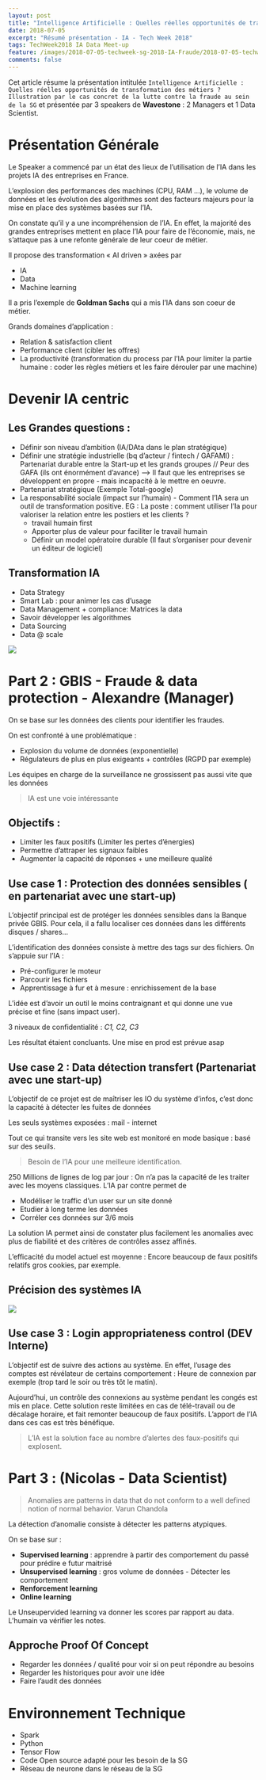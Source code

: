 ```yaml
---
layout: post
title: "Intelligence Artificielle : Quelles réelles opportunités de transformation des métiers ? Illustration par le cas concret de la lutte contre la fraude au sein de la SG"
date: 2018-07-05
excerpt: "Résumé présentation - IA - Tech Week 2018"
tags: TechWeek2018 IA Data Meet-up
feature: /images/2018-07-05-techweek-sg-2018-IA-Fraude/2018-07-05-techweek-sg-2018-IA-Fraude-affiche.jpg
comments: false
---
```



Cet article résume la présentation intitulée `Intelligence Artificielle : Quelles réelles opportunités de transformation des métiers ? Illustration par le cas concret de la lutte contre la fraude au sein de la SG` et présentée par 3 speakers de **Wavestone** : 2 Managers et 1 Data Scientist.

# Présentation Générale
Le Speaker a commencé par un état des lieux de l’utilisation de l’IA dans les projets IA des entreprises en France.

L’explosion des performances des machines (CPU, RAM …), le volume de données et les évolution des algorithmes sont des facteurs majeurs pour la mise en place des systèmes basées sur l’IA.

On constate qu’il y a une incompréhension de l’IA. En effet, la majorité des grandes entreprises mettent en place l’IA pour faire de l’économie, mais, ne s’attaque pas à une refonte générale de leur coeur de métier.

Il propose des transformation « AI driven » axées par
* IA
* Data
* Machine learning

Il a pris l’exemple de **Goldman Sachs** qui a mis l’IA dans son coeur de métier.

Grands domaines d’application :
* Relation & satisfaction client
* Performance client (cibler les offres)
* La productivité (transformation du process par l’IA pour limiter la partie humaine : coder les règles métiers et les faire dérouler par une machine)

# Devenir IA centric

## Les Grandes questions :
* Définir son niveau d’ambition (IA/DAta dans le plan stratégique)
* Définir une stratégie industrielle (bq d’acteur / fintech / GAFAMI) : Partenariat durable entre la Start-up et les grands groupes // Peur des GAFA (ils ont énormément d’avance) —> Il faut que les entreprises se développent en propre - mais incapacité à le mettre en oeuvre.
* Partenariat stratégique (Exemple Total-google)
* La responsabilité sociale (impact sur l’humain) - Comment l’IA sera un outil de transformation positive. EG : La poste : comment utiliser l’Ia pour valoriser la relation entre les postiers et les clients ?
  * travail humain first
  * Apporter plus de valeur pour faciliter le travail humain
  * Définir un model opératoire durable (Il faut s’organiser pour devenir un éditeur de logiciel)

## Transformation IA
* Data Strategy
* Smart Lab : pour animer les cas d’usage
* Data Management + compliance: Matrices la  data
* Savoir développer les algorithmes
* Data Sourcing
* Data @ scale

<img src="{{ site.url }}/images/2018-07-05-techweek-sg-2018-IA-Fraude/ai-transformation-lifecycle.png">


# Part 2 : GBIS - Fraude & data protection - Alexandre (Manager)

On se base sur les données des clients pour identifier les fraudes.

On est confronté à une problématique :
* Explosion du volume de données (exponentielle)
* Régulateurs de plus en plus exigeants + contrôles (RGPD par exemple)

Les équipes en charge de la surveillance ne grossissent pas aussi vite que les données
> IA est une voie intéressante


## Objectifs :
* Limiter les faux positifs (Limiter les pertes d’énergies)
* Permettre d’attraper les signaux faibles
* Augmenter la capacité de réponses + une meilleure qualité

## Use case 1 : Protection des données sensibles ( en partenariat avec une start-up)

L’objectif principal est de protéger les données sensibles dans la Banque privée GBIS. Pour cela, il a fallu localiser ces données dans les différents disques / shares...

L’identification des données consiste à mettre des tags sur des fichiers. On s’appuie sur l’IA :
* Pré-configurer le moteur
* Parcourir les fichiers
* Apprentissage à fur et à mesure : enrichissement de la base

L’idée est d’avoir un outil le moins contraignant et qui donne une vue précise et fine (sans impact user).

3 niveaux de confidentialité : _C1, C2, C3_

Les résultat étaient concluants. Une mise en prod est prévue asap


## Use case 2 : Data détection transfert (Partenariat avec une start-up)

L’objectif de ce projet est de maîtriser les IO du système d’infos, c’est donc la capacité à détecter les fuites de données

Les seuls systèmes exposées : mail - internet

Tout ce qui transite vers les site web est monitoré en mode basique : basé sur des seuils.
> Besoin de l’IA pour une meilleure identification.

250 Millions de lignes de log par jour : On n’a pas la capacité de les traiter avec les moyens classiques. L’IA par contre permet de
* Modéliser le traffic d’un user sur un site donné
* Etudier à long terme les données
* Corréler ces données sur 3/6 mois

La solution IA permet ainsi de constater plus facilement les anomalies avec plus de fiabilité et des critères de contrôles assez affinés.

L’efficacité du model actuel est moyenne : Encore beaucoup de faux positifs relatifs gros cookies, par exemple.

## Précision des systèmes IA
<img src="{{ site.url }}/images/2018-07-05-techweek-sg-2018-IA-Fraude/precision-recall-relevant-selected.jpg">

## Use case 3 : Login appropriateness control (DEV Interne)

L’objectif est de suivre des actions au système. En effet, l’usage des comptes est révélateur de certains comportement : Heure de connexion par exemple (trop tard le soir ou très tôt le matin).

Aujourd’hui, un contrôle des connexions au système pendant les congés est mis en place. Cette solution reste limitées en cas de télé-travail ou de décalage horaire, et fait remonter beaucoup de faux positifs. L’apport de l’IA dans ces cas est très bénéfique.

> L’IA est la solution face au nombre d’alertes des faux-positifs qui explosent.


# Part 3 :  (Nicolas - Data Scientist)

> Anomalies are patterns in data that do not conform to a well defined notion of normal behavior.
Varun Chandola

La détection d’anomalie consiste à détecter les patterns atypiques.

On se base sur :
* **Supervised learning** : apprendre à partir des comportement du passé pour prédire e futur maitrisé
* **Unsupervised learning** : gros volume de données - Détecter les comportement
* **Renforcement learning**
* **Online learning**

Le Unseupervided learning va donner les scores par rapport au data. L’humain va vérifier les notes.

## Approche Proof Of Concept
* Regarder les données / qualité pour voir si on peut répondre au besoins
* Regarder les historiques pour avoir une idée
* Faire l’audit des données

# Environnement Technique
* Spark
* Python
* Tensor Flow
* Code Open source adapté pour les besoin de la SG
* Réseau de neurone dans le réseau de la SG
